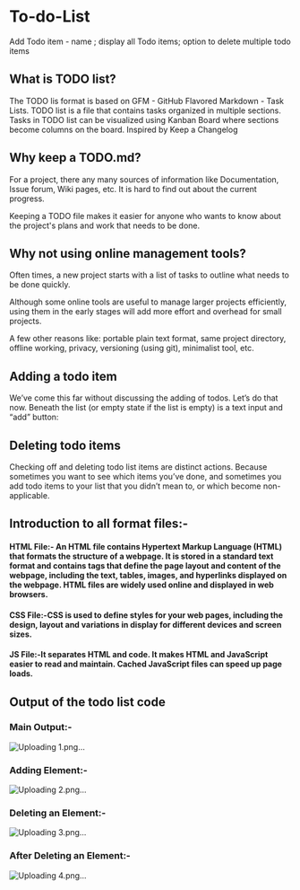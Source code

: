 # To-do-List
Add Todo item - name ; display all Todo items; option to delete multiple todo items
## What is TODO list?
The TODO lis format is based on GFM - GitHub Flavored Markdown - Task Lists.
TODO list is a file that contains tasks organized in multiple sections.
Tasks in TODO list can be visualized using Kanban Board where sections become columns on the board.
Inspired by Keep a Changelog
## Why keep a TODO.md?
For a project, there any many sources of information like Documentation, Issue forum, Wiki pages, etc. It is hard to find out about the current progress.

Keeping a TODO file makes it easier for anyone who wants to know about the project's plans and work that needs to be done.

## Why not using online management tools?
Often times, a new project starts with a list of tasks to outline what needs to be done quickly.

Although some online tools are useful to manage larger projects efficiently, using them in the early stages will add more effort and overhead for small projects.

A few other reasons like: portable plain text format, same project directory, offline working, privacy, versioning (using git), minimalist tool, etc.

## Adding a todo item
We’ve come this far without discussing the adding of todos. Let’s do that now. Beneath the list (or empty state if the list is empty) is a text input and “add” button:
## Deleting todo items
Checking off and deleting todo list items are distinct actions. Because sometimes you want to see which items you’ve done, and sometimes you add todo items to your list that you didn’t mean to, or which become non-applicable.

## Introduction to all format files:-

#### HTML File:- An HTML file contains Hypertext Markup Language (HTML) that formats the structure of a webpage. It is stored in a standard text format and contains tags that define the page layout and content of the webpage, including the text, tables, images, and hyperlinks displayed on the webpage. HTML files are widely used online and displayed in web browsers.

#### CSS File:-CSS is used to define styles for your web pages, including the design, layout and variations in display for different devices and screen sizes.

#### JS File:-It separates HTML and code. It makes HTML and JavaScript easier to read and maintain. Cached JavaScript files can speed up page loads.



## Output of the todo list code

### Main Output:-
![Uploading 1.png…]()

### Adding Element:-
![Uploading 2.png…]()

### Deleting an Element:-
![Uploading 3.png…]()

### After Deleting an Element:-
![Uploading 4.png…]()
